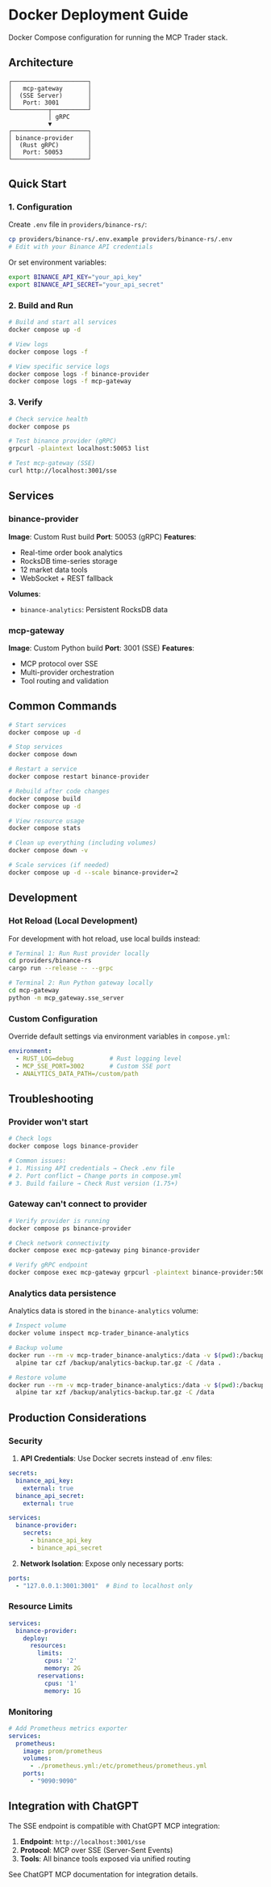 # Docker Deployment Guide

Docker Compose configuration for running the MCP Trader stack.

## Architecture

```
┌─────────────────────┐
│   mcp-gateway       │
│  (SSE Server)       │
│   Port: 3001        │
└──────────┬──────────┘
           │ gRPC
           ▼
┌─────────────────────┐
│ binance-provider    │
│  (Rust gRPC)        │
│   Port: 50053       │
└─────────────────────┘
```

## Quick Start

### 1. Configuration

Create `.env` file in `providers/binance-rs/`:

```bash
cp providers/binance-rs/.env.example providers/binance-rs/.env
# Edit with your Binance API credentials
```

Or set environment variables:

```bash
export BINANCE_API_KEY="your_api_key"
export BINANCE_API_SECRET="your_api_secret"
```

### 2. Build and Run

```bash
# Build and start all services
docker compose up -d

# View logs
docker compose logs -f

# View specific service logs
docker compose logs -f binance-provider
docker compose logs -f mcp-gateway
```

### 3. Verify

```bash
# Check service health
docker compose ps

# Test binance provider (gRPC)
grpcurl -plaintext localhost:50053 list

# Test mcp-gateway (SSE)
curl http://localhost:3001/sse
```

## Services

### binance-provider

**Image**: Custom Rust build
**Port**: 50053 (gRPC)
**Features**:
- Real-time order book analytics
- RocksDB time-series storage
- 12 market data tools
- WebSocket + REST fallback

**Volumes**:
- `binance-analytics`: Persistent RocksDB data

### mcp-gateway

**Image**: Custom Python build
**Port**: 3001 (SSE)
**Features**:
- MCP protocol over SSE
- Multi-provider orchestration
- Tool routing and validation

## Common Commands

```bash
# Start services
docker compose up -d

# Stop services
docker compose down

# Restart a service
docker compose restart binance-provider

# Rebuild after code changes
docker compose build
docker compose up -d

# View resource usage
docker compose stats

# Clean up everything (including volumes)
docker compose down -v

# Scale services (if needed)
docker compose up -d --scale binance-provider=2
```

## Development

### Hot Reload (Local Development)

For development with hot reload, use local builds instead:

```bash
# Terminal 1: Run Rust provider locally
cd providers/binance-rs
cargo run --release -- --grpc

# Terminal 2: Run Python gateway locally
cd mcp-gateway
python -m mcp_gateway.sse_server
```

### Custom Configuration

Override default settings via environment variables in `compose.yml`:

```yaml
environment:
  - RUST_LOG=debug          # Rust logging level
  - MCP_SSE_PORT=3002       # Custom SSE port
  - ANALYTICS_DATA_PATH=/custom/path
```

## Troubleshooting

### Provider won't start

```bash
# Check logs
docker compose logs binance-provider

# Common issues:
# 1. Missing API credentials → Check .env file
# 2. Port conflict → Change ports in compose.yml
# 3. Build failure → Check Rust version (1.75+)
```

### Gateway can't connect to provider

```bash
# Verify provider is running
docker compose ps binance-provider

# Check network connectivity
docker compose exec mcp-gateway ping binance-provider

# Verify gRPC endpoint
docker compose exec mcp-gateway grpcurl -plaintext binance-provider:50053 list
```

### Analytics data persistence

Analytics data is stored in the `binance-analytics` volume:

```bash
# Inspect volume
docker volume inspect mcp-trader_binance-analytics

# Backup volume
docker run --rm -v mcp-trader_binance-analytics:/data -v $(pwd):/backup \
  alpine tar czf /backup/analytics-backup.tar.gz -C /data .

# Restore volume
docker run --rm -v mcp-trader_binance-analytics:/data -v $(pwd):/backup \
  alpine tar xzf /backup/analytics-backup.tar.gz -C /data
```

## Production Considerations

### Security

1. **API Credentials**: Use Docker secrets instead of .env files:

```yaml
secrets:
  binance_api_key:
    external: true
  binance_api_secret:
    external: true

services:
  binance-provider:
    secrets:
      - binance_api_key
      - binance_api_secret
```

2. **Network Isolation**: Expose only necessary ports:

```yaml
ports:
  - "127.0.0.1:3001:3001"  # Bind to localhost only
```

### Resource Limits

```yaml
services:
  binance-provider:
    deploy:
      resources:
        limits:
          cpus: '2'
          memory: 2G
        reservations:
          cpus: '1'
          memory: 1G
```

### Monitoring

```yaml
# Add Prometheus metrics exporter
services:
  prometheus:
    image: prom/prometheus
    volumes:
      - ./prometheus.yml:/etc/prometheus/prometheus.yml
    ports:
      - "9090:9090"
```

## Integration with ChatGPT

The SSE endpoint is compatible with ChatGPT MCP integration:

1. **Endpoint**: `http://localhost:3001/sse`
2. **Protocol**: MCP over SSE (Server-Sent Events)
3. **Tools**: All binance tools exposed via unified routing

See ChatGPT MCP documentation for integration details.
